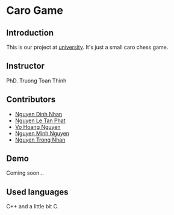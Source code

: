 # Caro Game
## Introduction
<p>This is our project at <a href="https://www.hcmus.edu.vn/">university</a>. It's just a small caro chess game.</p>

## Instructor
<p>PhD. Truong Toan Thinh</p>

## Contributors
- <a href="https://github.com/djxone123456">Nguyen Dinh Nhan</a>
- <a href="https://github.com/ThunderRed1578">Nguyen Le Tan Phat</a>
- <a href="https://github.com/ConChimNon0102">Vo Hoang Nguyen</a>
- <a href="https://github.com/NguyenPTN">Nguyen Minh Nguyen</a>
- <a href="https://github.com/nhan925">Nguyen Trong Nhan</a>

## Demo
<p>Coming soon...</p>

## Used languages
<p> C++ and a little bit C.</p>
